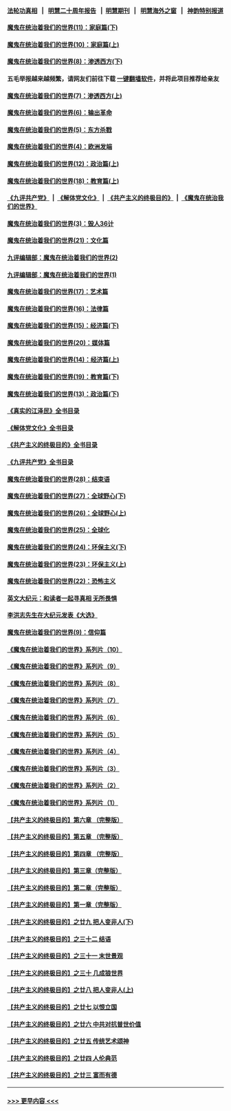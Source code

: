 #### [法轮功真相](https://github.com/gfw-breaker/truth/blob/master/README.md?t=0) &nbsp;&nbsp;|&nbsp;&nbsp; [明慧二十周年报告](https://github.com/gfw-breaker/mh-reports/blob/master/README.md?t=0) &nbsp;&nbsp;|&nbsp;&nbsp;[明慧期刊](https://github.com/gfw-breaker/mh-qikan) &nbsp;&nbsp;|&nbsp;&nbsp; [明慧海外之窗](https://github.com/gfw-breaker/mh-news/blob/master/README.md?t=0) &nbsp;&nbsp;|&nbsp;&nbsp; [神韵特别报道](https://github.com/gfw-breaker/mh-news/blob/master/shenyun.md?t=0)
#### [魔鬼在统治着我们的世界(11)：家庭篇(下)](../pages/nsc422/n10440961.md?t=12170150) 
#### [魔鬼在统治着我们的世界(10)：家庭篇(上)](../pages/nsc422/n10435448.md?t=12170150) 
#### [魔鬼在统治着我们的世界(8)：渗透西方(下)](../pages/nsc422/n10429603.md?t=12170150) 
#### 五毛举报越来越频繁，请网友们前往下载 [一键翻墙软件](https://github.com/gfw-breaker/ssr-accounts)，并将此项目推荐给亲友
#### [魔鬼在统治着我们的世界(7)：渗透西方(上)](../pages/nsc422/n10426013.md?t=12170150) 
#### [魔鬼在统治着我们的世界(6)：输出革命](../pages/nsc422/n10421536.md?t=12170150) 
#### [魔鬼在统治着我们的世界(5)：东方杀戮](../pages/nsc422/n10417707.md?t=12170150) 
#### [魔鬼在统治着我们的世界(4)：欧洲发端](../pages/nsc422/n10414890.md?t=12170150) 
#### [魔鬼在统治着我们的世界(12)：政治篇(上)](../pages/nsc422/n10444576.md?t=12170150) 
#### [魔鬼在统治着我们的世界(18)：教育篇(上)](../pages/nsc422/n10526970.md?t=12170150) 
#### [《九评共产党》](https://github.com/begood0513/9ping.md/blob/master/README.md) &nbsp;|&nbsp; [《解体党文化》](../../../../jtdwh.md/blob/master/README.md)  &nbsp;|&nbsp; [《共产主义的终极目的》](../../../../gczydzjmd.md/blob/master/README.md) &nbsp;|&nbsp; [《魔鬼在统治我们的世界》](../../../../mgztzwmdsj.md/blob/master/README.md) 
#### [魔鬼在统治着我们的世界(3)：毁人36计](../pages/nsc422/n10411583.md?t=12170150) 
#### [魔鬼在统治着我们的世界(21)：文化篇](../pages/nsc422/n10597706.md?t=12170150) 
#### [九评编辑部：魔鬼在统治着我们的世界(2)](../pages/nsc422/n10410036.md?t=12170150) 
#### [九评编辑部：魔鬼在统治着我们的世界(1)](../pages/nsc422/n10406825.md?t=12170150) 
#### [魔鬼在统治着我们的世界(17)：艺术篇](../pages/nsc422/n10499093.md?t=12170150) 
#### [魔鬼在统治着我们的世界(16)：法律篇](../pages/nsc422/n10485969.md?t=12170150) 
#### [魔鬼在统治着我们的世界(15)：经济篇(下)](../pages/nsc422/n10469975.md?t=12170150) 
#### [魔鬼在统治着我们的世界(20)：媒体篇](../pages/nsc422/n10586579.md?t=12170150) 
#### [魔鬼在统治着我们的世界(14)：经济篇(上)](../pages/nsc422/n10457370.md?t=12170150) 
#### [魔鬼在统治着我们的世界(19)：教育篇(下)](../pages/nsc422/n10564808.md?t=12170150) 
#### [魔鬼在统治着我们的世界(13)：政治篇(下)](../pages/nsc422/n10448270.md?t=12170150) 
#### [《真实的江泽民》全书目录](../pages/nsc422/n13721399.md?t=12170150) 
#### [《解体党文化》全书目录](../pages/nsc422/n13721157.md?t=12170150) 
#### [《共产主义的终极目的》全书目录](../pages/nsc422/n13721048.md?t=12170150) 
#### [《九评共产党》全书目录](../pages/nsc422/n13708085.md?t=12170150) 
#### [魔鬼在统治着我们的世界(28)：结束语](../pages/nsc422/n10936246.md?t=12170150) 
#### [魔鬼在统治着我们的世界(27)：全球野心(下)](../pages/nsc422/n10928319.md?t=12170150) 
#### [魔鬼在统治着我们的世界(26)：全球野心(上)](../pages/nsc422/n10900318.md?t=12170150) 
#### [魔鬼在统治着我们的世界(25)：全球化](../pages/nsc422/n10788205.md?t=12170150) 
#### [魔鬼在统治着我们的世界(24)：环保主义(下)](../pages/nsc422/n10695307.md?t=12170150) 
#### [魔鬼在统治着我们的世界(23)：环保主义(上)](../pages/nsc422/n10688613.md?t=12170150) 
#### [魔鬼在统治着我们的世界(22)：恐怖主义](../pages/nsc422/n10614727.md?t=12170150) 
#### [英文大纪元：和读者一起寻真相 无所畏惧](../pages/nsc422/n12542027.md?t=12170150) 
#### [李洪志先生在大纪元发表《大选》](../pages/nsc422/n12534746.md?t=12170150) 
#### [魔鬼在统治着我们的世界(9)：信仰篇](../pages/nsc422/n10432159.md?t=12170150) 
#### [《魔鬼在统治着我们的世界》系列片（10）](../pages/nsc422/n12292670.md?t=12170150) 
#### [《魔鬼在统治着我们的世界》系列片（9）](../pages/nsc422/n12290859.md?t=12170150) 
#### [《魔鬼在统治着我们的世界》系列片（8）](../pages/nsc422/n12287445.md?t=12170150) 
#### [《魔鬼在统治着我们的世界》系列片（7）](../pages/nsc422/n12283425.md?t=12170150) 
#### [《魔鬼在统治着我们的世界》系列片（6）](../pages/nsc422/n12282314.md?t=12170150) 
#### [《魔鬼在统治着我们的世界》系列片（5）](../pages/nsc422/n12281419.md?t=12170150) 
#### [《魔鬼在统治着我们的世界》系列片（4）](../pages/nsc422/n12274024.md?t=12170150) 
#### [《魔鬼在统治着我们的世界》系列片（3）](../pages/nsc422/n12271322.md?t=12170150) 
#### [《魔鬼在统治着我们的世界》系列片（2）](../pages/nsc422/n12269049.md?t=12170150) 
#### [《魔鬼在统治着我们的世界》系列片（1）](../pages/nsc422/n12267575.md?t=12170150) 
#### [【共产主义的终极目的】第六章 （完整版）](../pages/nsc422/n11428913.md?t=12170150) 
#### [【共产主义的终极目的】第五章 （完整版）](../pages/nsc422/n11428912.md?t=12170150) 
#### [【共产主义的终极目的】第四章 （完整版）](../pages/nsc422/n11428907.md?t=12170150) 
#### [【共产主义的终极目的】第三章（完整版）](../pages/nsc422/n11428848.md?t=12170150) 
#### [【共产主义的终极目的】第二章（完整版）](../pages/nsc422/n11428831.md?t=12170150) 
#### [【共产主义的终极目的】第一章（完整版）](../pages/nsc422/n11417651.md?t=12170150) 
#### [【共产主义的终极目的】之廿九 把人变非人(下)](../pages/nsc422/n11344140.md?t=12170150) 
#### [【共产主义的终极目的】之三十二 结语](../pages/nsc422/n11360535.md?t=12170150) 
#### [【共产主义的终极目的】之三十一 末世景观](../pages/nsc422/n11351129.md?t=12170150) 
#### [【共产主义的终极目的】之三十 几成狼世界](../pages/nsc422/n11348280.md?t=12170150) 
#### [【共产主义的终极目的】之廿八 把人变非人(上)](../pages/nsc422/n11340492.md?t=12170150) 
#### [【共产主义的终极目的】之廿七 以恨立国](../pages/nsc422/n11336944.md?t=12170150) 
#### [【共产主义的终极目的】之廿六 中共对抗普世价值](../pages/nsc422/n11324785.md?t=12170150) 
#### [【共产主义的终极目的】之廿五 传统艺术颂神](../pages/nsc422/n11296396.md?t=12170150) 
#### [【共产主义的终极目的】之廿四 人伦典范](../pages/nsc422/n11296397.md?t=12170150) 
#### [【共产主义的终极目的】之廿三 富而有德](../pages/nsc422/n11283598.md?t=12170150) 

----
#### [ >>> 更早内容 <<< ](../indexes/nsc422-earlier.md)
